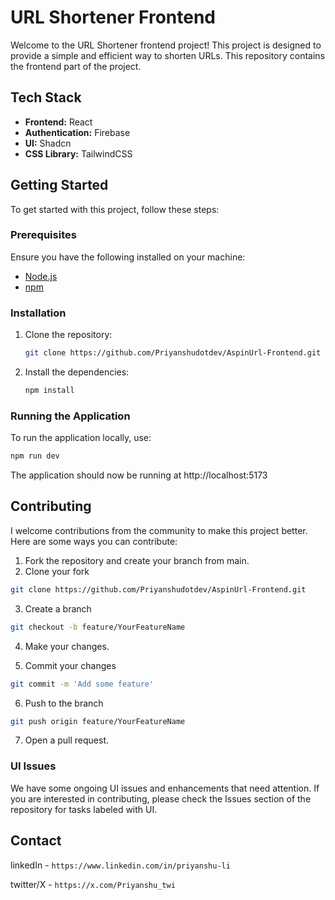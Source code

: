 # URL Shortener Frontend

Welcome to the URL Shortener frontend project! This project is designed to provide a simple and efficient way to shorten URLs. This repository contains the frontend part of the project.

## Tech Stack

- **Frontend:** React
- **Authentication:** Firebase
- **UI:** Shadcn
- **CSS Library:** TailwindCSS

## Getting Started

To get started with this project, follow these steps:

### Prerequisites

Ensure you have the following installed on your machine:

- [Node.js](https://nodejs.org/)
- [npm](https://www.npmjs.com/)

### Installation

1. Clone the repository:

   ```bash
   git clone https://github.com/Priyanshudotdev/AspinUrl-Frontend.git
   ```

2. Install the dependencies:
   ```bash
   npm install
   ```

### Running the Application

To run the application locally, use:

```bash
npm run dev
```

The application should now be running at http://localhost:5173

## Contributing

I welcome contributions from the community to make this project better. Here are some ways you can contribute:

1. Fork the repository and create your branch from main.
2. Clone your fork

```bash
git clone https://github.com/Priyanshudotdev/AspinUrl-Frontend.git
```

3. Create a branch

```bash
git checkout -b feature/YourFeatureName
```

4. Make your changes.

5. Commit your changes

```bash
git commit -m 'Add some feature'
```

6. Push to the branch

```bash
git push origin feature/YourFeatureName

```

7. Open a pull request.

### UI Issues

We have some ongoing UI issues and enhancements that need attention. If you are interested in contributing, please check the Issues section of the repository for tasks labeled with UI.

## Contact

linkedIn - `https://www.linkedin.com/in/priyanshu-li`

twitter/X - `https://x.com/Priyanshu_twi`
